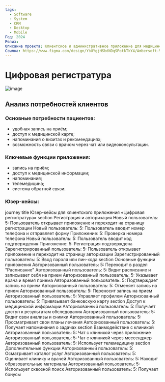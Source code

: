 ```yaml
---
tags:
  - Software
  - System
  - CRM
  - Desktop
  - Mobile
Год: 2024
Релиз: 
Описание проекта: Клиентское и административное приложение для медицинских клиник
Ссылка: https://www.figma.com/design/YbUYgjHSbdNDqSPotkTkY4/Ambersoft-%2F-Medical-Clinic-App?node-id=34-5255&t=XYx5L8Yk2IpRVfhx-1
---
```


# Цифровая регистратура

![image](https://github.com/user-attachments/assets/68024a50-6c6d-4eef-b661-db3a29c381c5)

## Анализ потребностей клиентов

### Основные потребности пациентов:
  - удобная запись на приём;
  - доступ к медицинской карте;
  - напоминания о визитах и рекомендациях;
  - возможность связи с врачом через чат или видеоконсультации.

### Ключевые функции приложения:
  - запись на приём;
  - доступ к медицинской информации;
  - напоминания;
  - телемедицина;
  - система обратной связи.

### Юзер-кейсы:

journey
    title Юзер-кейсы для клиентского приложения «Цифровая регистратура»
    section Регистрация и авторизация
      Новый пользователь: 5: Пользователь открывает приложение и переходит на страницу регистрации
      Новый пользователь: 5: Пользователь вводит номер телефона и отправляет форму
      Приложение: 5: Проверка номера телефона
      Новый пользователь: 5: Пользователь вводит код подтверждения
      Приложение: 5: Регистрация подтверждена
      Зарегистрированный пользователь: 5: Пользователь открывает приложение и переходит на страницу авторизации
      Зарегистрированный пользователь: 5: Ввод пароля или пин-кода
    section Основные функции приложения
      Авторизованный пользователь: 5: Переходит в раздел "Расписание"
      Авторизованный пользователь: 5: Видит расписание и записывает себя на прием
      Авторизованный пользователь: 5: Указывает врача и время приема
      Авторизованный пользователь: 5: Подтверждает запись на прием
      Авторизованный пользователь: 5: Отменяет запись на прием
      Авторизованный пользователь: 5: Переносит запись на прием
      Авторизованный пользователь: 5: Управляет профилем
      Авторизованный пользователь: 5: Привязывает банковскую карту
    section Доступ к медицинской информации
      Авторизованный пользователь: 5: Получает доступ к результатам обследования
      Авторизованный пользователь: 5: Видит свои анализы и снимки
      Авторизованный пользователь: 5: Просматривает свои планы лечения
      Авторизованный пользователь: 5: Получает напоминания о задачах
    section Взаимодействие с клиникой
      Авторизованный пользователь: 5: Чат с клиникой через приложение
      Авторизованный пользователь: 5: Чат с клиникой через мессенджер
      Авторизованный пользователь: 5: Использует телемедицину
    section Дополнительные функции
      Авторизованный пользователь: 5: Осматривает каталог услуг
      Авторизованный пользователь: 5: Оценивает клинику и врачей
      Авторизованный пользователь: 5: Находит образовательные материалы
      Авторизованный пользователь: 5: Использует сквозной поиск
      Авторизованный пользователь: 5: Получает бонусы
